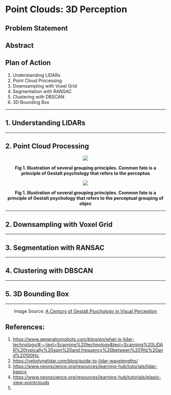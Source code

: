 # Point Clouds: 3D Perception

## Problem Statement

## Abstract

## Plan of Action

1. Understanding LIDARs
2. Point Cloud Processing
3. Downsampling with Voxel Grid
4. Segmentation with RANSAC
5. Clustering with DBSCAN
6. 3D Bounding Box

----------------

## 1. Understanding LIDARs



----------

## 2. Point Cloud Processing



<div align="center">
  <img src= "https://github.com/yudhisteer/Point-Clouds-3D-Perception/assets/59663734/c02f7218-135e-4501-aa76-5a1a1980f0ce"/>
  <p><b> Fig 1. Illustration of several grouping principles. Common fate is a principle of Gestalt psychology that refers to the perceptua</b></p>
</div>


<div align="center">
  <img src= "https://github.com/yudhisteer/Point-Clouds-3D-Perception/assets/59663734/dc6979bb-ffa6-4095-ab6c-9e23f539e298"/>
  <p><b> Fig 1. Illustration of several grouping principles. Common fate is a principle of Gestalt psychology that refers to the perceptual grouping of objec </b></p>
</div>


------------


## 2. Downsampling with Voxel Grid


----------

## 3. Segmentation with RANSAC


------------

## 4. Clustering with DBSCAN


----------

## 5. 3D Bounding Box


----------




<div align="center">
    <p>Image Source: <a href="https://www.researchgate.net/figure/Illustration-of-several-grouping-principles-Adapted-from-Perceptual-Organization-in_fig1_230587594">A Century of Gestalt Psychology in Visual Perception</a></p>
</div>






## References:
1. https://www.generationrobots.com/blog/en/what-is-lidar-technology/#:~:text=Scanning%20technology&text=Scanning%20LiDAR%20typically%20spin%20and,frequency%20between%201Hz%20and%20100Hz.
2. https://velodynelidar.com/blog/guide-to-lidar-wavelengths/
3. https://www.neonscience.org/resources/learning-hub/tutorials/lidar-basics
4. https://www.neonscience.org/resources/learning-hub/tutorials/plasio-view-pointclouds
5. 
